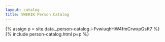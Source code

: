 ```yaml
---
layout: catalog
title: SWERIK Person Catalog
---
```

{% assign p = site.data._person-catalog.i-FvwiuqhHW4fmCrwxpGsft7 %}
{% include person-catalog.html p=p %}

